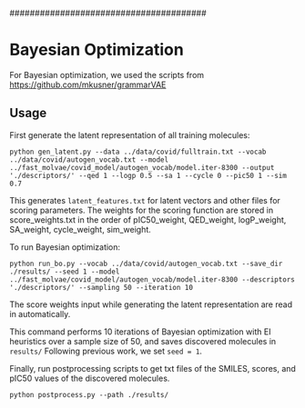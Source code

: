 #######################################
# Bayesian Optimization

For Bayesian optimization, we used the scripts from https://github.com/mkusner/grammarVAE

## Usage
First generate the latent representation of all training molecules:
```
python gen_latent.py --data ../data/covid/fulltrain.txt --vocab ../data/covid/autogen_vocab.txt --model ../fast_molvae/covid_model/autogen_vocab/model.iter-8300 --output './descriptors/' --qed 1 --logp 0.5 --sa 1 --cycle 0 --pic50 1 --sim 0.7
```
This generates `latent_features.txt` for latent vectors and other files for scoring parameters. The weights for the scoring function are stored in score_weights.txt in the order of pIC50_weight, QED_weight, logP_weight, SA_weight, cycle_weight, sim_weight.

To run Bayesian optimization:

```
python run_bo.py --vocab ../data/covid/autogen_vocab.txt --save_dir ./results/ --seed 1 --model ../fast_molvae/covid_model/autogen_vocab/model.iter-8300 --descriptors './descriptors/' --sampling 50 --iteration 10
```
The score weights input while generating the latent representation are read in automatically.

This command performs 10 iterations of Bayesian optimization with EI heuristics over a sample size of 50, and saves discovered molecules in `results/`
Following previous work, we set `seed = 1`.

Finally, run postprocessing scripts to get txt files of the SMILES, scores, and pIC50 values of the discovered molecules.
```
python postprocess.py --path ./results/
```
